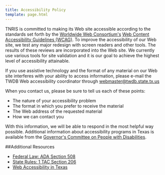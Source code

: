 ```yaml
---
title: Accessibility Policy
template: page.html
---
```


TNRIS is committed to making its Web site accessible according to the standards set forth by the [Worldwide Web Consortium's](http://www.w3.org) [Web Content Accessibility Guidelines (WCAG)](http://www.w3.org/TR/WCAG20/). To improve the accessibility of our Web site, we test any major redesign with screen readers and other tools. The results of these reviews are incorporated into the Web site. We currently use various tools for site validation and it is our goal to achieve the highest level of accessibility attainable.

If you use assistive technology and the format of any material on our Web site interferes with your ability to access information, please e-mail the TWDB Web accessibility coordinator through [webmaster@twdb.state.tx.us](mailto:webmaster@twdb.state.tx.us)

When you contact us, please be sure to tell us each of these points:
- The nature of your accessibility problem
- The format in which you prefer to receive the material
- The Web address of the requested material
- How we can contact you

With this information, we will be able to respond in the most helpful way possible.
Additional information about accessibility programs in Texas is available from the [Governor's Committee on People with Disabilities](http://www.governor.state.tx.us/disabilities/).

##Additional Resources
- [Federal Law: ADA Section 508](http://www.section508.gov/index.cfm?FuseAction=Content&amp;ID=3)
- [State Rules: 1 TAC Section 206](http://info.sos.state.tx.us/pls/pub/readtac$ext.ViewTAC?tac_view=4&amp;ti=1&amp;pt=10&amp;ch=206)
- [Web Accessibility in Texas](http://www2.dir.state.tx.us/SitePolicies/Pages/accessibilitypolicy.aspx)
